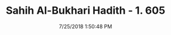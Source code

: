 ---
title        : "Sahih Al-Bukhari Hadith - 1. 605"
date         : 7/25/2018 1:50:48 PM
draft        : false
type         : "hadith"
layout       : "hadith"
BookCode     : "SHB"
VolumeNumber : "1"
HadithNumber : "605"
categories  :  ["Adhan-Adhan and Iqama if travelers are many"]
tags  :  ["Nafi"]
---